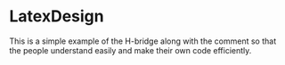 # LatexDesign
This is a simple example of the H-bridge along with the comment so that the people understand easily and make their own code efficiently.
